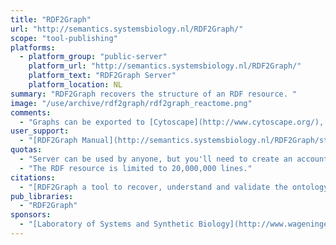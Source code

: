 ```yaml
---
title: "RDF2Graph"
url: "http://semantics.systemsbiology.nl/RDF2Graph/"
scope: "tool-publishing"
platforms:
  - platform_group: "public-server"
    platform_url: "http://semantics.systemsbiology.nl/RDF2Graph/"
    platform_text: "RDF2Graph Server"
    platform_location: NL
summary: "RDF2Graph recovers the structure of an RDF resource. "
image: "/use/archive/rdf2graph/rdf2graph_reactome.png"
comments:
  - "Graphs can be exported to [Cytoscape](http://www.cytoscape.org/), OWL, and [ShEx](http://www.w3.org/2001/sw/wiki/ShEx)."
user_support:
  - "[RDF2Graph Manual](http://semantics.systemsbiology.nl/RDF2Graph/static/Manual.html)"
quotas:
  - "Server can be used by anyone, but you'll need to create an account."
  - "The RDF resource is limited to 20,000,000 lines."
citations:
  - "[RDF2Graph a tool to recover, understand and validate the ontology of an RDF resource](http://www.jbiomedsem.com/content/6/1/39/) by van Dam *et al.*, *Journal of Biomedical Semantics* 2015, 6:39  (2013)"
pub_libraries:
  - "RDF2Graph"
sponsors:
  - "[Laboratory of Systems and Synthetic Biology](http://www.wageningenur.nl/en/Expertise-Services/Chair-groups/Agrotechnology-and-Food-Sciences/Laboratory-of-Systems-and-Synthetic-Biology.htm), [Wageningen University](http://www.wageningenur.nl/)"
---
```

